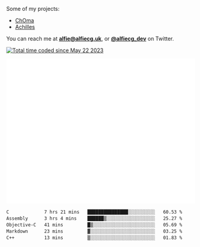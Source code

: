 Some of my projects:
* [ChOma](https://github.com/opa334/ChOma)
* [Achilles](https://github.com/alfiecg24/Achilles)

You can reach me at **alfie@alfiecg.uk**, or **[@alfiecg_dev](https://twitter.com/alfiecg_dev)** on Twitter.

<a href="https://wakatime.com/@61592169-b9cf-4af8-b6fa-8ac7d4369b01"><img src="https://wakatime.com/badge/user/61592169-b9cf-4af8-b6fa-8ac7d4369b01.svg" alt="Total time coded since May 22 2023" /></a>


<img align="center" src="/github-metrics.svg" alt="Metrics" width="500">

 <!--[![GitHub Streak](https://streak-stats.demolab.com/?user=alfiecg24)](https://git.io/streak-stats)-->

<!--START_SECTION:waka-->

```txt
C             7 hrs 21 mins   ███████████████░░░░░░░░░░   60.53 %
Assembly      3 hrs 4 mins    ██████▒░░░░░░░░░░░░░░░░░░   25.27 %
Objective-C   41 mins         █▒░░░░░░░░░░░░░░░░░░░░░░░   05.69 %
Markdown      23 mins         ▓░░░░░░░░░░░░░░░░░░░░░░░░   03.25 %
C++           13 mins         ▒░░░░░░░░░░░░░░░░░░░░░░░░   01.83 %
```

<!--END_SECTION:waka-->
